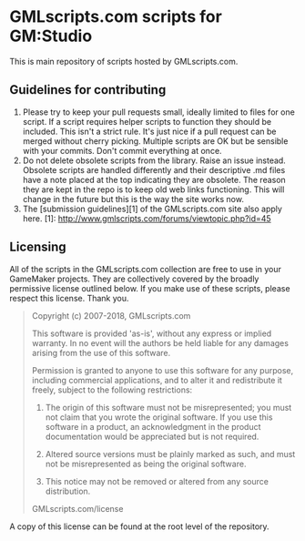 GMLscripts.com scripts for GM:Studio
====================================

This is main repository of scripts hosted by GMLscripts.com.

Guidelines for contributing
---------------------------

1. Please try to keep your pull requests small, ideally limited to files
   for one script. If a script requires helper scripts to function they
   should be included. This isn't a strict rule. It's just nice if a pull
   request can be merged without cherry picking. Multiple scripts are OK
   but be sensible with your commits. Don't commit everything at once.
2. Do not delete obsolete scripts from the library. Raise an issue instead.
   Obsolete scripts are handled differently and their descriptive .md
   files have a note placed at the top indicating they are obsolete. The
   reason they are kept in the repo is to keep old web links functioning.
   This will change in the future but this is the way the site works now.
3. The [submission guidelines][1] of the GMLscripts.com site also apply here.
   [1]: http://www.gmlscripts.com/forums/viewtopic.php?id=45

Licensing
---------

All of the scripts in the GMLscripts.com collection are free
to use in your GameMaker projects. They are collectively covered
by the broadly permissive license outlined below. If you make use
of these scripts, please respect this license. Thank you.

> Copyright (c) 2007-2018, GMLscripts.com
>
> This software is provided 'as-is', without any express or implied
> warranty. In no event will the authors be held liable for any damages
> arising from the use of this software.
>
> Permission is granted to anyone to use this software for any purpose,
> including commercial applications, and to alter it and redistribute it
> freely, subject to the following restrictions:
>
>   1. The origin of this software must not be misrepresented; you must not
>      claim that you wrote the original software. If you use this software
>      in a product, an acknowledgment in the product documentation would be
>      appreciated but is not required.
>
>   2. Altered source versions must be plainly marked as such, and must not be
>      misrepresented as being the original software.
>
>   3. This notice may not be removed or altered from any source distribution.
>   
> GMLscripts.com/license

A copy of this license can be found at the root level of the repository.
